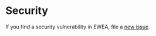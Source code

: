 # Security

If you find a security vulnerability in EWEA, file a [new issue](https://github.com/CodeTanzania/ewea-api-client/issues).
